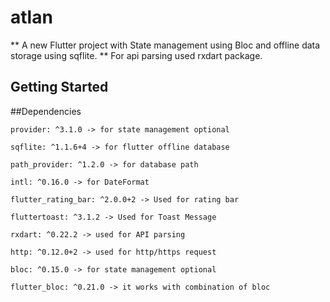 # atlan

** A new Flutter project with State management using Bloc and offline data storage using sqflite.
** For api parsing used rxdart package.

## Getting Started

##Dependencies
  ```
  provider: ^3.1.0 -> for state management optional

  sqflite: ^1.1.6+4 -> for flutter offline database

  path_provider: ^1.2.0 -> for database path

  intl: ^0.16.0 -> for DateFormat

  flutter_rating_bar: ^2.0.0+2 -> Used for rating bar

  fluttertoast: ^3.1.2 -> Used for Toast Message

  rxdart: ^0.22.2 -> used for API parsing

  http: ^0.12.0+2 -> used for http/https request  

  bloc: ^0.15.0 -> for state management optional

  flutter_bloc: ^0.21.0 -> it works with combination of bloc
  
  ```
